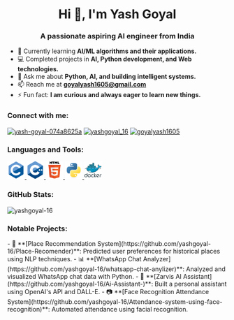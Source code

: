 <h1 align="center">Hi 👋, I'm Yash Goyal</h1>
<h3 align="center">A passionate aspiring AI engineer from India</h3>

- 🌱 Currently learning **AI/ML algorithms and their applications.**  
- 💻 Completed projects in **AI, Python development, and Web technologies.**  
- 💬 Ask me about **Python, AI, and building intelligent systems.**  
- 📫 Reach me at **goyalyash1605@gmail.com**  
- ⚡ Fun fact: **I am curious and always eager to learn new things.**

<h3 align="left">Connect with me:</h3>
<p align="left">
<a href="https://linkedin.com/in/yash-goyal-074a8625a/" target="blank"><img align="center" src="https://raw.githubusercontent.com/rahuldkjain/github-profile-readme-generator/master/src/images/icons/Social/linked-in-alt.svg" alt="yash-goyal-074a8625a" height="30" width="40" /></a>
<a href="https://instagram.com/yashgoyal_16" target="blank"><img align="center" src="https://raw.githubusercontent.com/rahuldkjain/github-profile-readme-generator/master/src/images/icons/Social/instagram.svg" alt="yashgoyal_16" height="30" width="40" /></a>
<a href="https://www.hackerrank.com/goyalyash1605" target="blank"><img align="center" src="https://raw.githubusercontent.com/rahuldkjain/github-profile-readme-generator/master/src/images/icons/Social/hackerrank.svg" alt="goyalyash1605" height="30" width="40" /></a>
</p>

<h3 align="left">Languages and Tools:</h3>
<p align="left"> 
<a href="https://www.cprogramming.com/" target="_blank" rel="noreferrer"> 
<img src="https://raw.githubusercontent.com/devicons/devicon/master/icons/c/c-original.svg" alt="c" width="40" height="40"/> 
</a> 
<a href="https://www.w3schools.com/cpp/" target="_blank" rel="noreferrer"> 
<img src="https://raw.githubusercontent.com/devicons/devicon/master/icons/cplusplus/cplusplus-original.svg" alt="cplusplus" width="40" height="40"/> 
</a> 
<a href="https://www.w3.org/html/" target="_blank" rel="noreferrer"> 
<img src="https://raw.githubusercontent.com/devicons/devicon/master/icons/html5/html5-original-wordmark.svg" alt="html5" width="40" height="40"/> 
</a> 
<a href="https://www.python.org" target="_blank" rel="noreferrer"> 
<img src="https://raw.githubusercontent.com/devicons/devicon/master/icons/python/python-original.svg" alt="python" width="40" height="40"/> 
</a> 
<a href="https://www.docker.com/" target="_blank" rel="noreferrer"> 
<img src="https://raw.githubusercontent.com/devicons/devicon/master/icons/docker/docker-original-wordmark.svg" alt="docker" width="40" height="40"/> 
</a> 
</p>

<h3 align="left">GitHub Stats:</h3>
<p>
<img align="center" src="https://github-readme-stats.vercel.app/api/top-langs?username=yashgoyal-16&show_icons=true&locale=en&layout=compact" alt="yashgoyal-16" />
</p>

<h3 align="left">Notable Projects:</h3>
- 🌟 **[Place Recommendation System](https://github.com/yashgoyal-16/Place-Recomender)**: Predicted user preferences for historical places using NLP techniques.  
- 📊 **[WhatsApp Chat Analyzer](https://github.com/yashgoyal-16/whatsapp-chat-anylizer)**: Analyzed and visualized WhatsApp chat data with Python.  
- 🧠 **[Zarvis AI Assistant](https://github.com/yashgoyal-16/Ai-Assistant-)**: Built a personal assistant using OpenAI's API and DALL-E.  
- 📷 **[Face Recognition Attendance System](https://github.com/yashgoyal-16/Attendance-system-using-face-recognition)**: Automated attendance using facial recognition.  

